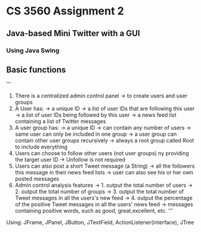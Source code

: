 # CS 3560 Assignment 2

## Java-based Mini Twitter with a GUI

### Using Java Swing

## Basic functions

'''

1. There is a centralized admin control panel
   -> to create users and user groups
2. A User has:
   -> a unique ID
   -> a list of user IDs that are following this user
   -> a list of user IDs being followed by this user
   -> a news feed list containing a list of Twitter messages
3. A user group has:
   -> a unique ID
   -> can contain any number of users
   -> same user can only be included in one group
   -> a user group can contain other user groups recursively
   -> always a root group called Root to include everything
4. Users can choose to follow other users (not user groups) ny providing the target user ID
   -> Unfollow is not required
5. Users can also post a short Tweet message (a String)
   -> all the followers this message in their news feed lists
   -> user can also see his or her own posted messages
6. Admin control analysis features
   -> 1. output the total number of users
   -> 2. output the total number of groups
   -> 3. output the total number of Tweet messages in all the users's new feed
   -> 4. output the percentage of the positive Tweet messages in all the users' news feed
   -> messages containing positive words, such as good, great,excellent, etc.
   '''

Using: JFrame, JPanel, JButton, JTextField, ActionListener(interface), JTree
